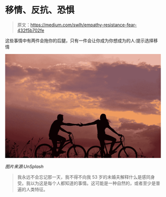 # 移情、反抗、恐惧

> 原文：<https://medium.com/swlh/empathy-resistance-fear-432f5b702fe>

这些事情中有两件会拖你的后腿，只有一件会让你成为你想成为的人:提示选择移情

![](img/d636ccaee815d0c42429b35f74c025bf.png)

*图片来源:UnSplash*

> 我永远不会忘记那一天，我不得不向我 53 岁的未婚夫解释什么是感同身受。我以为这是每个人都知道的事情。这可能是一种自然的，或者至少是普遍的人类特征。